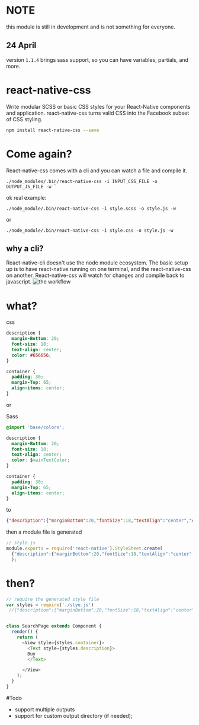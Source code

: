 
# NOTE
this module is still in development and is not something for everyone.

## 24 April

version `1.1.4` brings sass support, so you can have variables, partials, and more.


# react-native-css

Write modular SCSS or basic CSS styles for your React-Native components and application. react-native-css turns valid CSS into the Facebook subset of CSS styling.


```bash
npm install react-native-css --save 
```
# Come again?

React-native-css comes with a cli and you can watch a file and compile it.

``` shell
./node_modules/.bin/react-native-css -i INPUT_CSS_FILE -o OUTPUT_JS_FILE -w `
```

ok real example:

``` shell
./node_module/.bin/react-native-css -i style.scss -o style.js -w
```
or

``` shell
./node_module/.bin/react-native-css -i style.css -o style.js -w
```
## why a cli?

React-native-cli doesn't use the node module ecosystem. The basic setup up is to have react-native running on one terminal, and the react-native-css on another. React-native-css will watch for changes and compile back to javascript.
![the workflow](http://i.imgur.com/i2OdwiY.png)

# what?

css

``` css
description {
  margin-Bottom: 20;
  font-size: 18;
  text-align: center;
  color: #656656;
}

container {
  padding: 30;
  margin-Top: 65;
  align-items: center;
}

```

or

Sass
``` css
@import 'base/colors';

description {
  margin-Bottom: 20;
  font-size: 18;
  text-align: center;
  color: $mainTextColor;
}

container {
  padding: 30;
  margin-Top: 65;
  align-items: center;
}

```

to

``` json
{"description":{"marginBottom":20,"fontSize":18,"textAlign":"center","color":"#656656"},"container":{"padding":30,"marginTop":65,"alignItems":"center"}}

```

then a module file is generated

``` javascript
// style.js
module.exports = require('react-native').StyleSheet.create(
  {"description":{"marginBottom":20,"fontSize":18,"textAlign":"center","color":"#656656"},"container":{"padding":30,"marginTop":65,"alignItems":"center"}}
  );
```

# then?
```js
// require the generated style file
var styles = require('./stye.js')
 //{"description":{"marginBottom":20,"fontSize":18,"textAlign":"center","color":"#656656"},"container":{"padding":30,"marginTop":65,"alignItems":"center"}}


class SearchPage extends Component {
  render() {
    return (
      <View style={styles.container}>
        <Text style={styles.description}>
        Buy
        </Text>

      </View>
    );
  }
}

```

#Todo

* support multiple outputs
* support for custom output directory (if needed);
